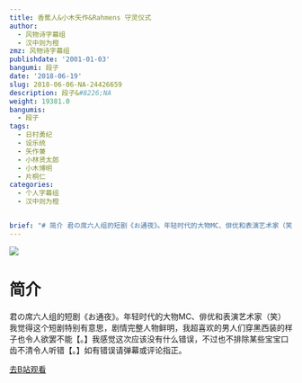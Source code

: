 ```yaml
---
title: 香蕉人&小木矢作&Rahmens 守灵仪式
author:
  - 风物诗字幕组
  - 汉中则为橙
zmz: 风物诗字幕组
publishdate: '2001-01-03'
bangumi: 段子
date: '2018-06-19'
slug: 2018-06-06-NA-24426659
description: 段子&#8226;NA
weight: 19381.0
bangumis:
  - 段子
tags:
  - 日村勇纪
  - 设乐统
  - 矢作兼
  - 小林贤太郎
  - 小木博明
  - 片桐仁
categories:
  - 个人字幕组
  - 汉中则为橙


brief: "# 简介 君の席六人组的短剧《お通夜》。年轻时代的大物MC、俳优和表演艺术家（笑）我觉得这个短剧特别有意思，剧情完整人物鲜明，我超喜欢的男人们穿黑西装的样子也令人欲罢不能【。】我感觉这次应该没有什么错误，不过也不排除某些宝宝口齿不清令人听错【。】如有错误请弹幕或评论指正。"
---
```

![](https://i.imgur.com/TQHtHmd.jpg)
# 简介  
君の席六人组的短剧《お通夜》。年轻时代的大物MC、俳优和表演艺术家（笑）我觉得这个短剧特别有意思，剧情完整人物鲜明，我超喜欢的男人们穿黑西装的样子也令人欲罢不能【。】我感觉这次应该没有什么错误，不过也不排除某些宝宝口齿不清令人听错【。】如有错误请弹幕或评论指正。  

[去B站观看](https://www.bilibili.com/video/av24426659/)
 
